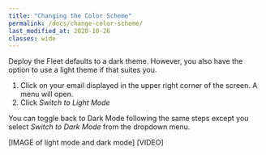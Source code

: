 ```yaml
---
title: "Changing the Color Scheme"
permalink: /docs/change-color-scheme/
last_modified_at: 2020-10-26
classes: wide
---
```


Deploy the Fleet defaults to a dark theme. However, you also have the option to use a light theme if that suites you. 

  1. Click on your email displayed in the upper right corner of the screen. A menu will open.
  1. Click _Switch to Light Mode_

You can toggle back to Dark Mode following the same steps except you select _Switch to Dark Mode_ from the dropdown menu.

[IMAGE of light mode and dark mode]
[VIDEO]